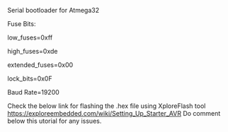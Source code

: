 Serial bootloader for Atmega32

Fuse Bits:

low_fuses=0xff

high_fuses=0xde

extended_fuses=0x00

lock_bits=0x0F



Baud Rate=19200

Check the below link for flashing the .hex file using XploreFlash tool
https://exploreembedded.com/wiki/Setting_Up_Starter_AVR
Do comment below this utorial for any issues.

